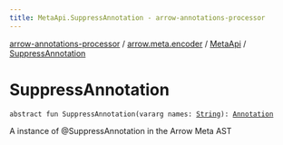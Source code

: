 ```yaml
---
title: MetaApi.SuppressAnnotation - arrow-annotations-processor
---
```


[arrow-annotations-processor](../../index.html) / [arrow.meta.encoder](../index.html) / [MetaApi](index.html) / [SuppressAnnotation](./-suppress-annotation.html)

# SuppressAnnotation

`abstract fun SuppressAnnotation(vararg names: `[`String`](https://kotlinlang.org/api/latest/jvm/stdlib/kotlin/-string/index.html)`): `[`Annotation`](../../arrow.meta.ast/-annotation/index.html)

A instance of @SuppressAnnotation in the Arrow Meta AST

